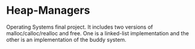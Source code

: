 # Heap-Managers
Operating Systems final project. It includes two versions of malloc/calloc/realloc and free. One is a linked-list implementation and the other is an implementation of the buddy system.
